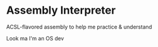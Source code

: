 # Assembly Interpreter

ACSL-flavored assembly to help me practice & understand

Look ma I'm an OS dev
